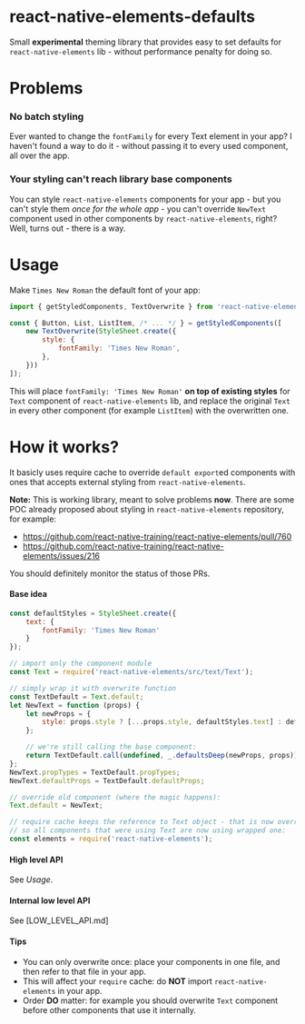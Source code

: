 react-native-elements-defaults
==============================

Small **experimental** theming library that provides easy to set defaults for `react-native-elements` lib - without performance penalty for doing so.

# Problems

### No batch styling

Ever wanted to change the `fontFamily` for every Text element in your app? I haven't found a way to do it - without passing it to every used component, all over the app.

### Your styling can't reach library base components

You can style `react-native-elements` components for your app - but you can't style them *once for the whole app* - you can't override `NewText` component used in other components by `react-native-elements`, right? Well, turns out - there is a way.

# Usage

Make `Times New Roman` the default font of your app:

```javascript
import { getStyledComponents, TextOverwrite } from 'react-native-elements-defaults';

const { Button, List, ListItem, /* ... */ } = getStyledComponents([
    new TextOverwrite(StyleSheet.create({
        style: {
            fontFamily: 'Times New Roman',
        },
    }))
]);

```

This will place `fontFamily: 'Times New Roman'` **on top of existing styles** for `Text` component of `react-native-elements` lib, and replace the original `Text` in every other component (for example `ListItem`) with the overwritten one.

# How it works?

It basicly uses require cache to override `default export`ed components with ones that accepts external styling from `react-native-elements`.

**Note:** This is working library, meant to solve problems **now**. There are some POC already proposed about styling in `react-native-elements` repository, for example:

* https://github.com/react-native-training/react-native-elements/pull/760
* https://github.com/react-native-training/react-native-elements/issues/216

You should definitely monitor the status of those PRs.

#### Base idea

```javascript
const defaultStyles = StyleSheet.create({
    text: {
        fontFamily: 'Times New Roman'
    }
});

// import only the component module
const Text = require('react-native-elements/src/text/Text');

// simply wrap it with overwrite function
const TextDefault = Text.default;
let NewText = function (props) {
    let newProps = {
        style: props.style ? [...props.style, defaultStyles.text] : defaultStyles.text,
    };

    // we're still calling the base component:
    return TextDefault.call(undefined, _.defaultsDeep(newProps, props));
};
NewText.propTypes = TextDefault.propTypes;
NewText.defaultProps = TextDefault.defaultProps;

// override old component (where the magic happens):
Text.default = NewText;

// require cache keeps the reference to Text object - that is now overriden,
// so all components that were using Text are now using wrapped one:
const elements = require('react-native-elements');
```

#### High level API

See _Usage_.

#### Internal low level API

See [LOW_LEVEL_API.md]

#### Tips

* You can only overwrite once: place your components in one file, and then refer to that file in your app.
* This will affect your `require` cache: do **NOT** import `react-native-elements` in your app.
* Order **DO** matter: for example you should overwrite `Text` component before other components that use it internally.
